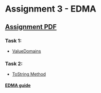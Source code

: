 # Assignment 3 - EDMA

## [Assignment PDF ](https://github.com/fred8728/SOFT_DBD/blob/master/EDMA/Assignment3.pdf)

### Task 1: 
* [ValueDomains](https://github.com/fred8728/SOFT_DBD/blob/master/EDMA/EDMA/edmasrc/Student.edma)

### Task 2:
* [ToString Method](https://github.com/fred8728/SOFT_DBD/blob/master/EDMA/EDMA/src/testing/Test.java)

#### [EDMA guide](https://github.com/tgrundtvig/EDMA)
